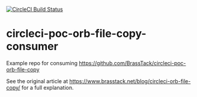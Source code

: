 
[![CircleCI Build Status](https://circleci.com/gh/BrassTack/circleci-poc-orb-file-copy-consumer.svg?style=shield "CircleCI Build Status")](https://circleci.com/gh/BrassTack/circleci-poc-orb-file-copy-consumer)
# circleci-poc-orb-file-copy-consumer

Example repo for consuming https://github.com/BrassTack/circleci-poc-orb-file-copy

See the original article at https://www.brasstack.net/blog/circleci-orb-file-copy/ for a full explanation.


